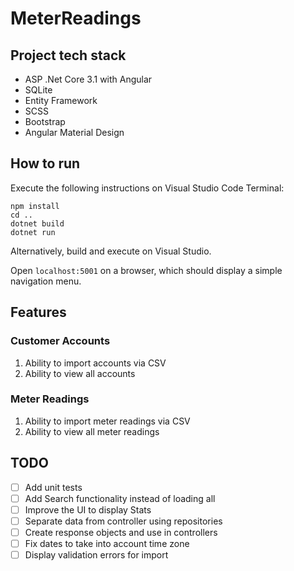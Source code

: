# MeterReadings
 
## Project tech stack
* ASP .Net Core 3.1 with Angular
* SQLite
* Entity Framework
* SCSS
* Bootstrap
* Angular Material Design
## How to run
Execute the following instructions on Visual Studio Code Terminal:
```cd ClientApp
npm install
cd ..
dotnet build
dotnet run
```

Alternatively, build and execute on Visual Studio.

Open `localhost:5001` on a browser, which should display a simple navigation menu.

## Features

### Customer Accounts
1. Ability to import accounts via CSV
2. Ability to view all accounts

### Meter Readings
1. Ability to import meter readings via CSV
2. Ability to view all meter readings

## TODO
- [ ] Add unit tests
- [ ] Add Search functionality instead of loading all
- [ ] Improve the UI to display Stats
- [ ] Separate data from controller using repositories
- [ ] Create response objects and use in controllers
- [ ] Fix dates to take into account time zone
- [ ] Display validation errors for import
